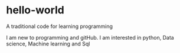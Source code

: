 # hello-world
A traditional code for learning programming

I am new to programming and gitHub. I am interested in python, Data science, Machine learning and Sql


